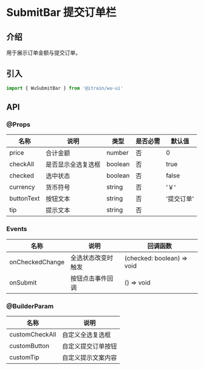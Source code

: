 # SubmitBar 提交订单栏

## 介绍

用于展示订单金额与提交订单。

## 引入

```typescript
import { WuSubmitBar } from '@itrain/wu-ui'
```

## API

### @Props

| 名称       | 说明               | 类型    | 是否必需 | 默认值     |
| ---------- | ------------------ | ------- | -------- | ---------- |
| price      | 合计金额           | number  | 否       | 0          |
| checkAll   | 是否显示全选复选框 | boolean | 否       | true       |
| checked    | 选中状态           | boolean | 否       | false      |
| currency   | 货币符号           | string  | 否       | '￥'       |
| buttonText | 按钮文本           | string  | 否       | '提交订单' |
| tip        | 提示文本           | string  | 否       | &nbsp;     |

### Events

| 名称            | 说明               | 回调函数                   |
| --------------- | ------------------ | -------------------------- |
| onCheckedChange | 全选状态改变时触发 | (checked: boolean) => void |
| onSubmit        | 按钮点击事件回调   | () => void                 |

### @BuilderParam

| 名称           | 说明               |
| -------------- | ------------------ |
| customCheckAll | 自定义全选复选框   |
| customButton   | 自定义提交订单按钮 |
| customTip      | 自定义提示文案内容 |

